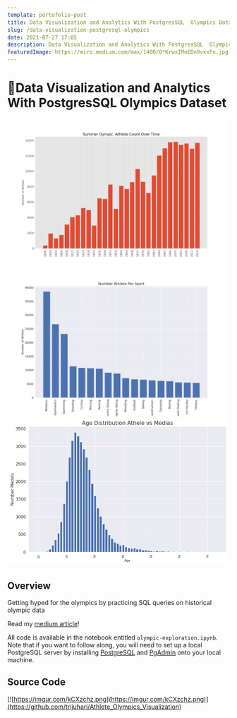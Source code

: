 ```yaml
---
template: portofolio-post
title: Data Visualization and Analytics With PostgresSQL  Olympics Dataset
slug: /data-visualization-postgresql-olympics
date: 2021-07-27 17:05
description: Data Visualization and Analytics With PostgresSQL  Olympics Dataset
featuredImage: https://miro.medium.com/max/1400/0*KrwxIMnEDn9vxxFn.jpg
---
```

# 🚀Data Visualization and Analytics With PostgresSQL  Olympics Dataset

![](https://github.com/trijuhari/Athlete_Olympics_Visualization/raw/master/figures/num_athlete_count_overtime.png)
![](https://github.com/trijuhari/Athlete_Olympics_Visualization/raw/master/figures/number_athlete_per_sport.png)
![](https://github.com/trijuhari/Athlete_Olympics_Visualization/raw/master/figures/age_distribution_of_medalists.png) 

## **Overview**

Getting hyped for the olympics by practicing SQL queries on historical olympic data

Read my [medium article](https://hirazone.medium.com/data-visualization-olympics-dataset-with-possql-1a6f80f0d910)!

All code is available in the notebook entitled `olympic-exploration.ipynb`. Note that if you want to follow along, you will need to set up a local PostgreSQL server by installing [PostgreSQL](https://www.postgresqltutorial.com/install-postgresql/) and [PgAdmin](https://www.pgadmin.org/) onto your local machine.

## **Source Code**

[![https://imgur.com/kCXzchz.png](https://imgur.com/kCXzchz.png)](https://github.com/trijuhari/Athlete_Olympics_Visualization)